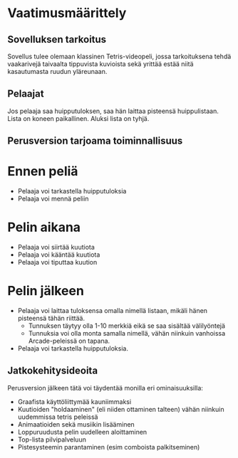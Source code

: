 # Vaatimusmäärittely

## Sovelluksen tarkoitus

Sovellus tulee olemaan klassinen Tetris-videopeli, jossa tarkoituksena tehdä vaakarivejä taivaalta tippuvista kuvioista sekä yrittää estää niitä kasautumasta ruudun yläreunaan.

## Pelaajat
Jos pelaaja saa huipputuloksen, saa hän laittaa pisteensä huippulistaan. Lista on koneen paikallinen. Aluksi lista on tyhjä.

## Perusversion tarjoama toiminnallisuus

# Ennen peliä

- Pelaaja voi tarkastella huipputuloksia
- Pelaaja voi mennä peliin

# Pelin aikana

- Pelaaja voi siirtää kuutiota 
- Pelaaja voi kääntää kuutiota
- Pelaaja voi tiputtaa kuution

# Pelin jälkeen

- Pelaaja voi laittaa tuloksensa omalla nimellä listaan, mikäli hänen pisteensä tähän riittää.
  - Tunnuksen täytyy olla 1-10 merkkiä eikä se saa sisältää välilyöntejä
  - Tunnuksia voi olla monta samalla nimellä, vähän niinkuin vanhoissa Arcade-peleissä on tapana.
- Pelaaja voi tarkastella huipputuloksia.

## Jatkokehitysideoita

Perusversion jälkeen tätä voi täydentää monilla eri ominaisuuksilla:

- Graafista käyttöliittymää kauniimmaksi
- Kuutioiden "holdaaminen" (eli niiden ottaminen talteen) vähän niinkuin uudemmissa tetris peleissä
- Animaatioiden sekä musiikin lisääminen
- Loppuruudusta pelin uudelleen aloittaminen
- Top-lista pilvipalveluun
- Pistesysteemin parantaminen (esim comboista palkitseminen)
